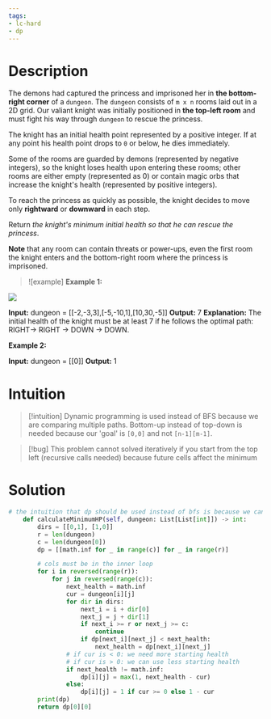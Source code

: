 ```yaml
---
tags:
- lc-hard
- dp
---
```


# Description
The demons had captured the princess and imprisoned her in **the bottom-right corner** of a `dungeon`. The `dungeon` consists of `m x n` rooms laid out in a 2D grid. Our valiant knight was initially positioned in **the top-left room** and must fight his way through `dungeon` to rescue the princess.

The knight has an initial health point represented by a positive integer. If at any point his health point drops to `0` or below, he dies immediately.

Some of the rooms are guarded by demons (represented by negative integers), so the knight loses health upon entering these rooms; other rooms are either empty (represented as 0) or contain magic orbs that increase the knight's health (represented by positive integers).

To reach the princess as quickly as possible, the knight decides to move only **rightward** or **downward** in each step.

Return _the knight's minimum initial health so that he can rescue the princess_.

**Note** that any room can contain threats or power-ups, even the first room the knight enters and the bottom-right room where the princess is imprisoned.

>![example]
>**Example 1:**

![](https://assets.leetcode.com/uploads/2021/03/13/dungeon-grid-1.jpg)

**Input:** dungeon = [[-2,-3,3],[-5,-10,1],[10,30,-5]]
**Output:** 7
**Explanation:** The initial health of the knight must be at least 7 if he follows the optimal path: RIGHT-> RIGHT -> DOWN -> DOWN.

**Example 2:**

**Input:** dungeon = [[0]]
**Output:** 1

# Intuition

>[!intuition]
>Dynamic programming is used instead of BFS because we are comparing multiple paths. Bottom-up instead of top-down is needed because our 'goal' is `[0,0]` and not `[n-1][m-1]`. 


>[!bug]
>This problem cannot solved iteratively if you start from the top left (recursive calls needed) because future cells affect the minimum 


# Solution

```python
# the intuition that dp should be used instead of bfs is because we can visit a cell twice (from above and to the left)
    def calculateMinimumHP(self, dungeon: List[List[int]]) -> int:
        dirs = [[0,1], [1,0]]
        r = len(dungeon)
        c = len(dungeon[0])
        dp = [[math.inf for _ in range(c)] for _ in range(r)]

        # cols must be in the inner loop
        for i in reversed(range(r)):
            for j in reversed(range(c)):
                next_health = math.inf
                cur = dungeon[i][j]
                for dir in dirs:
                    next_i = i + dir[0]
                    next_j = j + dir[1]
                    if next_i >= r or next_j >= c:
                        continue
                    if dp[next_i][next_j] < next_health:
                        next_health = dp[next_i][next_j]
				# if cur is < 0: we need more starting health
				# if cur is > 0: we can use less starting health
                if next_health != math.inf:
                    dp[i][j] = max(1, next_health - cur)
                else:
                    dp[i][j] = 1 if cur >= 0 else 1 - cur
        print(dp)
        return dp[0][0]
```